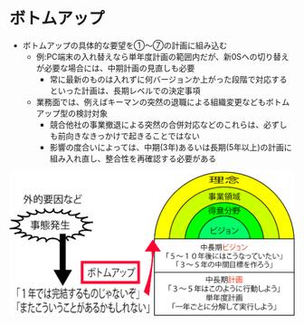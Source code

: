 # ボトムアップ

* ボトムアップの具体的な要望を①～⑦の計画に組み込む
    * 例:PC端末の入れ替えなら単年度計画の範囲内だが、新0Sヘの切り替えが必要な場合には、中期計画の見直しも必要
        * 常に最新のものは入れずに何バージョンか上がった段階で対応するといった計画は、長期レベルでの決定事項
    * 業務面では、例えばキーマンの突然の退職による組織変更などもボトムアップ型の検討対象
        * 競合他社の事業撤退による突然の合併対応などのこれらは、必ずしも前向きなきっかけで起きることではない
        * 影響の度合いによっては、中期(3年)あるいは長期(5年以上)の計画に組み入れ直し、整合性を再確認する必要がある

![bottom_up](image/bottom_up.png)